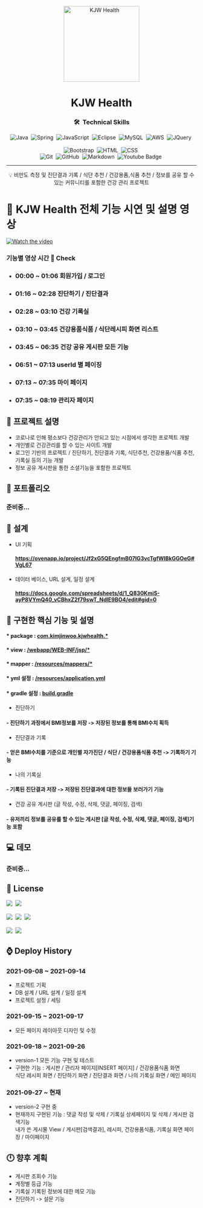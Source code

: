 <p align="center">
 <img src="https://cdn.pixabay.com/photo/2014/03/24/13/40/dumbbells-293955__340.png" height="200px" alt="KJW Health"></a>
</p>

<h1 align="center">KJW Health</h1>

<div align="center">

### 🛠 &nbsp;Technical Skills
![Java](https://img.shields.io/badge/-Java-05122A?style=flat&logo=Java)&nbsp;
![Spring](https://img.shields.io/badge/-Spring-05122A?style=flat&logo=spring)&nbsp;
![JavaScript](https://img.shields.io/badge/-JavaScript-05122A?style=flat&logo=javascript)&nbsp;
![Eclipse](https://img.shields.io/badge/-Eclipse-05122A?style=flat&logo=Eclipse)&nbsp;
![MySQL](https://img.shields.io/badge/-MySQL-05122A?style=flat&logo=MySQL)&nbsp;
![AWS](https://img.shields.io/badge/-AWS-05122A?style=flat&logo=amazon-aws)&nbsp;
![JQuery](https://img.shields.io/badge/-JQuery-05122A?style=flat&logo=JQuery)&nbsp;\
<br>
![Bootstrap](https://img.shields.io/badge/-Bootstrap-05122A?style=flat&logo=bootstrap&logoColor=563D7C)&nbsp;
![HTML](https://img.shields.io/badge/-HTML-05122A?style=flat&logo=HTML5)&nbsp;
![CSS](https://img.shields.io/badge/-CSS-05122A?style=flat&logo=CSS3&logoColor=1572B6)&nbsp;\
![Git](https://img.shields.io/badge/-Git-05122A?style=flat&logo=git)&nbsp;
![GitHub](https://img.shields.io/badge/-GitHub-05122A?style=flat&logo=github)&nbsp;
![Markdown](https://img.shields.io/badge/-Markdown-05122A?style=flat&logo=markdown)&nbsp;
![Youtube Badge](https://img.shields.io/badge/-Youtube-05122A?style=flat&logo=youtube)&nbsp;

</div>

---

<p align = "center">💡 비만도 측정 및 진단결과 기록 / 식단 추천 / 건강용품,식품 추천 / 정보를 공유 할 수 있는 커뮤니티를 포함한 건강 관리 프로젝트</p>

# :movie_camera: KJW Health 전체 기능 시연 및 설명 영상

[![Watch the video](https://user-images.githubusercontent.com/86758906/136792181-a525fe15-f04e-448b-af29-3712ff3ebcf7.png)](https://youtu.be/rD2_dO5Zmkg)

### 기능별 영상 시간 :pushpin: Check
* ### 00:00 ~ 01:06 회원가입 / 로그인
* ### 01:16 ~ 02:28 진단하기 / 진단결과
* ### 02:28 ~ 03:10 건강 기록실
* ### 03:10 ~ 03:45 건강용품식품 / 식단레시피 화면 리스트
* ### 03:45 ~ 06:35 건강 공유 게시판 모든 기능
* ### 06:51 ~ 07:13 userId 별 페이징
* ### 07:13 ~ 07:35 마이 페이지
* ### 07:35 ~ 08:19 관리자 페이지

## :book: 프로젝트 설명

* 코로나로 인해 평소보다 건강관리가 안되고 있는 시점에서 생각한 프로젝트 개발
* 개인별로 건강관리를 할 수 있는 사이트 개발
* 로그인 기반의 프로젝트 / 진단하기, 진단결과 기록, 식단추천, 건강용품/식품 추천, 기록실 등의 기능 개발
* 정보 공유 게시판을 통한 소셜기능을 포함한 프로젝트

## :page_facing_up: 포트폴리오

### 준비중...

## :mag_right: 설계

* UI 기획
    #### https://ovenapp.io/project/Jf2xG5QEngfmB07lG3vcTgfWIBkGGOeG#VgL67
    
* 데이터 베이스, URL 설계, 일정 설계
    #### https://docs.google.com/spreadsheets/d/1_Q830KmiS-ayP8VYmQ40_vCBhxZ2f79swT_NdlE9BO4/edit#gid=0

## :paperclip: 구현한 핵심 기능 및 설명

 #### * package : [com.kimjinwoo.kjwhealth.*](https://github.com/kjw7580/spring_KJWHealth_0913/tree/develop/src/main/java/com/kimjinwoo/kjwhealth)
 #### * view : [/webapp/WEB-INF/jsp/*](https://github.com/kjw7580/spring_KJWHealth_0913/tree/develop/src/main/webapp/WEB-INF/jsp)
 #### * mapper : [/resources/mappers/*](https://github.com/kjw7580/spring_KJWHealth_0913/tree/develop/src/main/resources/mappers)
 #### * yml 설정 : [/resources/application.yml](https://github.com/kjw7580/spring_KJWHealth_0913/blob/develop/src/main/resources/application.yml)
 #### * gradle 설정 : [build.gradle](https://github.com/kjw7580/spring_KJWHealth_0913/blob/develop/build.gradle)
 
 * 진단하기
  #### - 진단하기 과정에서 BMI정보를 저장 -> 저장된 정보를 통해 BMI수치 획득
 * 진단결과 기록
  #### - 얻은 BMI수치를 기준으로 개인별 자가진단 / 식단 / 건강용품식품 추천 -> 기록하기 기능 
 * 나의 기록실
  #### - 기록된 진단결과 저장 -> 저장된 진단결과에 대한 정보들 보러가기 기능
 * 건강 공유 게시판 (글 작성, 수정, 삭제, 댓글, 페이징, 검색)
  #### - 유저끼리 정보를 공유를 할 수 있는 게시판 [글 작성, 수정, 삭제, 댓글, 페이징, 검색]기능 포함
 
 
## :computer: 데모

### 준비중...

## :scroll: License

![](https://img.shields.io/badge/Tomcat-Apache%20License%202.0-brightgreen)&nbsp;
![](https://img.shields.io/badge/Spring%20framework-Apache%20License%202.0-orange)&nbsp;
<br><br>
![](https://img.shields.io/badge/Mysql-GPLv2%20or%20proprietary-red)&nbsp;
![](https://img.shields.io/badge/Mybatis-Apache%20License%202.0-blue)&nbsp;
![](https://img.shields.io/badge/Bootstrap-MIT%20License-yellow)&nbsp;
<br><br>
![](https://img.shields.io/badge/jQuery-MIT%20License-lightgrey)&nbsp;
![](https://img.shields.io/badge/%EC%9D%B4%EB%AF%B8%EC%A7%80%20%EC%B6%9C%EC%B2%98-pixabay-yellowgreen)&nbsp;

## :watch: Deploy History

### 2021-09-08 ~ 2021-09-14

- 프로젝트 기획
- DB 설계 / URL 설계 / 일정 설계
- 프로젝트 설정 / 세팅

### 2021-09-15 ~ 2021-09-17

- 모든 페이지 레이아웃 디자인 및 수정

### 2021-09-18 ~ 2021-09-26

- version-1 모든 기능 구현 및 테스트
- 구현한 기능 : 게시판 / 관리자 페이지[INSERT 페이지] / 건강용품식품 화면 <br> 식단 레시피 화면 / 진단하기 화면 / 진단결과 화면 / 나의 기록실 화면 / 메인 페이지

### 2021-09-27 ~ 현재

- version-2 구현 중
- 현재까지 구현된 기능 : 댓글 작성 및 삭제 / 기록실 상세페이지 및 삭제 / 게시판 검색기능 <br> 내가 쓴 게시물 View / 게시판[검색결과], 레시피, 건강용품식품, 기록실 화면 페이징 / 마이페이지


## :clock12: 향후 계획

 * 게시판 조회수 기능
 * 계정별 등급 기능
 * 기록실 기록된 정보에 대한 메모 기능
 * 진단하기 -> 설문 기능
